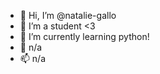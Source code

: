 - 👋 Hi, I’m @natalie-gallo
- 👀 I’m a student <3
- 🌱 I’m currently learning python!
- 💞️ n/a
- 📫 n/a

<!---
natalie-gallo/natalie-gallo is a ✨ special ✨ repository because its `README.md` (this file) appears on your GitHub profile.
You can click the Preview link to take a look at your changes.
--->
